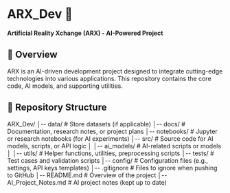 # ARX_Dev 🚀
**Artificial Reality Xchange (ARX) - AI-Powered Project**

## 📌 Overview
ARX is an AI-driven development project designed to integrate cutting-edge technologies into various applications. This repository contains the core code, AI models, and supporting utilities.

## 📁 Repository Structure

ARX_Dev/
│-- data/                # Store datasets (if applicable)
│-- docs/                # Documentation, research notes, or project plans
│-- notebooks/           # Jupyter or research notebooks (for AI experiments)
│-- src/                 # Source code for AI models, scripts, or API logic
│   │-- ai_models/       # AI-related scripts or models
│   │-- utils/           # Helper functions, utilities, preprocessing scripts
│-- tests/               # Test cases and validation scripts
│-- config/              # Configuration files (e.g., settings, API keys templates)
│-- .gitignore           # Files to ignore when pushing to GitHub
│-- README.md            # Overview of the project
│-- AI_Project_Notes.md  # AI project notes (kept up to date)
